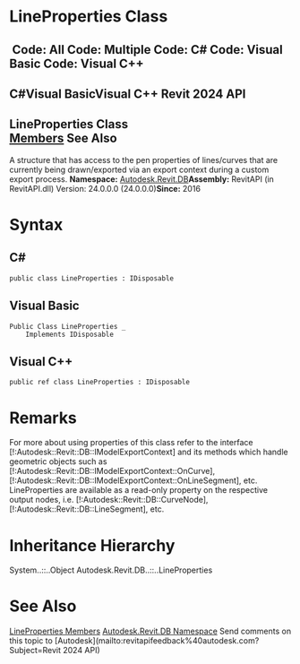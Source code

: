 # LineProperties Class

﻿
 Code: All Code: Multiple Code: C# Code: Visual Basic Code: Visual C++   
---  
C#Visual BasicVisual C++
Revit 2024 API  
---  
LineProperties Class  
[Members](6a602c9c-24fb-c10b-fb19-57f6d5e9be17.md "LineProperties Members") See Also  
---  
A structure that has access to the pen properties of lines/curves that are currently being drawn/exported via an export context during a custom export process. 
**Namespace:** [Autodesk.Revit.DB](87546ba7-461b-c646-cbb1-2cb8f5bff8b2.md "Autodesk.Revit.DB Namespace")**Assembly:** RevitAPI (in RevitAPI.dll) Version: 24.0.0.0 (24.0.0.0)**Since:** 2016 
# Syntax
C#  
---  
```text
public class LineProperties : IDisposable
```
  
Visual Basic  
---  
```text
Public Class LineProperties _
	Implements IDisposable
```
  
Visual C++  
---  
```text
public ref class LineProperties : IDisposable
```
  
# Remarks
For more about using properties of this class refer to the interface [!:Autodesk::Revit::DB::IModelExportContext] and its methods which handle geometric objects such as [!:Autodesk::Revit::DB::IModelExportContext::OnCurve], [!:Autodesk::Revit::DB::IModelExportContext::OnLineSegment], etc. LineProperties are available as a read-only property on the respective output nodes, i.e. [!:Autodesk::Revit::DB::CurveNode], [!:Autodesk::Revit::DB::LineSegment], etc. 
# Inheritance Hierarchy
System..::..Object Autodesk.Revit.DB..::..LineProperties
# See Also
[LineProperties Members](6a602c9c-24fb-c10b-fb19-57f6d5e9be17.md "LineProperties Members")
[Autodesk.Revit.DB Namespace](87546ba7-461b-c646-cbb1-2cb8f5bff8b2.md "Autodesk.Revit.DB Namespace")
Send comments on this topic to [Autodesk](mailto:revitapifeedback%40autodesk.com?Subject=Revit 2024 API)